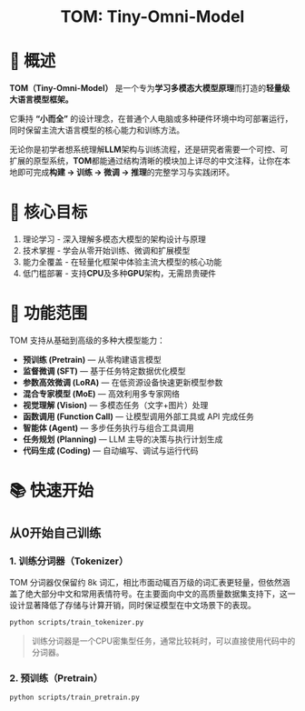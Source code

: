 <div align="center">
  <h1>TOM: Tiny-Omni-Model</h1>
</div>

# 📌 概述

**TOM（Tiny-Omni-Model）** 是一个专为**学习多模态大模型原理**而打造的**轻量级大语言模型框架。**

它秉持 **“小而全”** 的设计理念，在普通个人电脑或多种硬件环境中均可部署运行，同时保留主流大语言模型的核心能力和训练方法。

无论你是初学者想系统理解**LLM**架构与训练流程，还是研究者需要一个可控、可扩展的原型系统，**TOM**都能通过结构清晰的模块加上详尽的中文注释，让你在本地即可完成**构建 → 训练 → 微调 → 推理**的完整学习与实践闭环。

# 🎯 核心目标
1. 理论学习 - 深入理解多模态大模型的架构设计与原理
2. 技术掌握 - 学会从零开始训练、微调和扩展模型
3. 能力全覆盖 - 在轻量化框架中体验主流大模型的核心功能
4. 低门槛部署 - 支持**CPU**及多种**GPU**架构，无需昂贵硬件

# 🔑 功能范围

TOM 支持从基础到高级的多种大模型能力：
- **预训练 (Pretrain)** — 从零构建语言模型
- **监督微调 (SFT)** — 基于任务特定数据优化模型
- **参数高效微调 (LoRA)** — 在低资源设备快速更新模型参数
- **混合专家模型 (MoE)** — 高效利用多专家网络
- **视觉理解 (Vision)** — 多模态任务（文字+图片）处理
- **函数调用 (Function Call)** — 让模型调用外部工具或 API 完成任务
- **智能体 (Agent)** — 多步任务执行与组合工具调用
- **任务规划 (Planning)** — LLM 主导的决策与执行计划生成
- **代码生成 (Coding)** — 自动编写、调试与运行代码

# 📚 快速开始

## 从0开始自己训练

### 1. 训练分词器（Tokenizer）

TOM 分词器仅保留约 8k 词汇，相比市面动辄百万级的词汇表更轻量，但依然涵盖了绝大部分中文和常用表情符号。在主要面向中文的高质量数据集支持下，这一设计显著降低了存储与计算开销，同时保证模型在中文场景下的表现。

```bash
python scripts/train_tokenizer.py
```

> 训练分词器是一个CPU密集型任务，通常比较耗时，可以直接使用代码中的分词器。

### 2. 预训练（Pretrain）

```bash
python scripts/train_pretrain.py
```
